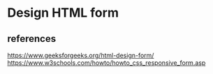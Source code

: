 # Design HTML form

## references

https://www.geeksforgeeks.org/html-design-form/
https://www.w3schools.com/howto/howto_css_responsive_form.asp
